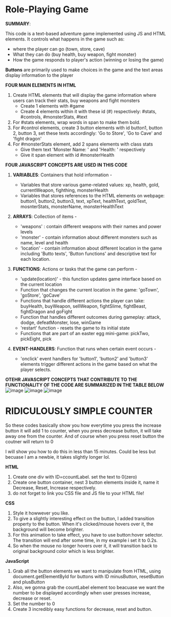 # Role-Playing Game
**SUMMARY**: 

This code is a text-based adventure game implemented using JS and HTML elements. It controls what happens in the game such as:
* where the player can go (town, store, cave)
* What they can do  (buy health, buy weapon, fight monster)
* How the game responds to player's action (winning or losing the game) <br>

**Buttons** are primarily used to make choices in the game and the text areas display information to the player <br>

**FOUR MAIN ELEMENTS IN HTML**
1. Create HTML elements that will display the game information where users can track their stats, buy weapons and fight monsters
   * Create 1 elements with #game
   * Create 4 elements within it with these id (#) respectively: #stats, #controls, #monsterStats, #text
2. For #stats elements, wrap words in span to make them bold.
3. For #control elements, create 3 button elements with id button1, button 2, button 3, set these texts accordingly: 'Go to Store', 'Go to Cave' and 'fight dragon'
4. For #monsterStats element, add 2 spans elements with class stats
   * Give them text 'Monster Name:  ' and 'Health:  ' respectively
   * Give it span element with id #monsterHealth

**FOUR JAVASCRIPT CONCEPTS ARE USED IN THIS CODE**
1. **VARIABLES**: Containers that hold information -
   * Variables that store various game-related values: xp, health, gold, currentWeapon, fighthing, monsterHealth
   * Variables that stores references to the HTML elements on webpage:  button1, button2, button3, text, xpText, healthText, goldText, mosnterStats, monsterName, monsterHealthText
     
2. **ARRAYS**: Collection of items -
   * 'weapons' : contain different weapons with their names and power levels
   * 'monster' - contain information about different monsters such as name, level and health
   * 'location' - contain information about different location in the game including 'Butto texts', 'Button functions' and descriptive text for each location.
     
3. **FUNCTIONS**: Actions or tasks that the game can perform -
   * 'update(location)' - this function updates game interface based on the current location
   * Function that changes the current location in the game: 'goTown', 'goStore', 'goCave'
   * Functions that handle different actions the player can take: buyHealth, buyWeapon, sellWeapon, fightSlime, fightBeast, fightDragon and goFight
   * Function that handles different outcomes during gameplay: attack, dodge, defeatMonster, lose, winGame
   * 'restart' function - resets the game to its initial state
   * Functions that are part of an easter egg mini-game: pickTwo, pickEight, pick
     
4. **EVENT-HANDLERS**: Function that runs when certain event occurs -
   * 'onclick' event handlers for 'button1', 'button2' and 'button3' elements trigger different actions in the game based on what the player selects.

**OTEHR JAVASCRIPT CONCEPTS THAT CONTRIBUTE TO THE FUNCTIONALITY OF THE CODE ARE SUMMARIZED IN THE TABLE BELOW**
![image](https://github.com/asyikin22/BasicJavaScript/assets/148519441/e9100966-1d69-48be-863a-c60c717d8fc6)
![image](https://github.com/asyikin22/BasicJavaScript/assets/148519441/3328c41e-4e88-4d63-9173-f2474cbbc11d)
![image](https://github.com/asyikin22/BasicJavaScript/assets/148519441/f32fca4d-8306-4062-8535-1ff7818c5c79)


























# RIDICULOUSLY SIMPLE COUNTER
So these codes basically show you how everytime you press the increase button it will add 1 to counter, when you press decrease button, it will take away one from the counter. And of course when you press reset button the coutner will return to 0

I will show you how to do this in less than 15 minutes. Could be less but becuase I am a newbie, it takes slightly longer lol. 

**HTML**
1. Create one div with ID=ccountLabel. set the text to 0(zero)
2. Create one button container, nest 3 button elements inside it, name it Decrease, Reset, Increase respectively.
3. do not forget to link you CSS file and JS file to your HTML file!

**CSS**
1. Style it howwever you like.
2. To give a slightly interesting effect on the button, I added transition property to the button. When it's clicked/mouse hovers over it, the background will become brighter.
3. For this animation to take effect, you have to use button:hover selector. The transition will end after some time, in my example i set it to 0.2s.
4. So when the mouse no longer hovers over it, it will transition back to original background color which is less brighter.

**JavaScript**
1. Grab all the button elements we want to manipulate from HTML, using document.getElementById for buttons with ID minusButton, resetButton and plusButton
2. Also, we gonna grab the countLabel element too beacuase we want the number to be displayed accordingly when user presses increase, decrease or reset.
3. Set the number to 0
4. Create 3 incredibly easy functions for decrease, reset and button.
